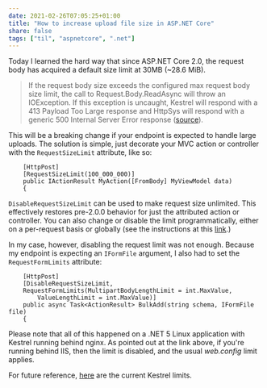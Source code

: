 ```yaml
---
date: 2021-02-26T07:05:25+01:00
title: "How to increase upload file size in ASP.NET Core"
share: false
tags: ["til", "aspnetcore", ".net"]
---
```

Today I learned the hard way that since ASP.NET Core 2.0, the request body has
acquired a default size limit at 30MB (~28.6 MiB).

> If the request body size exceeds the configured max request body size limit,
> the call to Request.Body.ReadAsync will throw an IOException. If this
> exception is uncaught, Kestrel will respond with a 413 Payload Too Large
> response and HttpSys will respond with a generic 500 Internal Server Error
> response ([source][1]).

This will be a breaking change if your endpoint is expected to handle large
uploads. The solution is simple, just decorate your MVC action or controller
with the `RequestSizeLimit` attribute, like so:

```
    [HttpPost]
    [RequestSizeLimit(100_000_000)]
    public IActionResult MyAction([FromBody] MyViewModel data)
    {
```

`DisableRequestSizeLimit` can be used to make request size unlimited. This
effectively restores pre-2.0.0 behavior for just the attributed action or
controller. You can also change or disable the limit programmatically, either
on a per-request basis or globally (see the instructions at this [link][1].) 

In my case, however, disabling the request limit was not enough. Because my
endpoint is expecting an `IFormFile` argument, I also had to set the
`RequestFormLimits` attribute:

```
    [HttpPost]
    [DisableRequestSizeLimit,
    RequestFormLimits(MultipartBodyLengthLimit = int.MaxValue, 
        ValueLengthLimit = int.MaxValue)]
    public async Task<ActionResult> BulkAdd(string schema, IFormFile file)
    {
```

Please note that all of this happened on a .NET 5 Linux application with
Kestrel running behind nginx. As pointed out at the link above, if you're
running behind IIS, then the limit is disabled, and the usual *web.config*
limit applies.

For future reference, [here][2] are the current Kestrel limits.



 [1]: https://github.com/aspnet/Announcements/issues/267
 [2]: https://github.com/dotnet/aspnetcore/blob/main/src/Servers/Kestrel/Core/src/KestrelServerLimits.cs
 [rss]: https://nicolaiarocci.com/index.xml
 [tw]: http://twitter.com/nicolaiarocci
 [nl]: https://buttondown.email/nicolaiarocci
